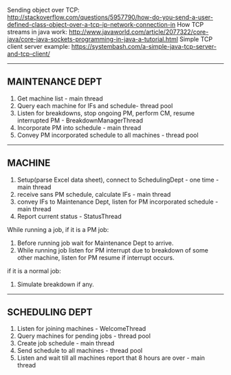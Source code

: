 Sending object over TCP: http://stackoverflow.com/questions/5957790/how-do-you-send-a-user-defined-class-object-over-a-tcp-ip-network-connection-in
How TCP streams in java work: http://www.javaworld.com/article/2077322/core-java/core-java-sockets-programming-in-java-a-tutorial.html
Simple TCP client server example: https://systembash.com/a-simple-java-tcp-server-and-tcp-client/

--------------------
MAINTENANCE DEPT
--------------------
1. Get machine list - main thread
2. Query each machine for IFs and schedule- thread pool
3. Listen for breakdowns, stop ongoing PM, perform CM, resume interrupted PM - BreakdownManagerThread
4. Incorporate PM into schedule - main thread
5. Convey PM incorporated schedule to all machines - thread pool

--------------------
MACHINE
--------------------
1. Setup(parse Excel data sheet), connect to SchedulingDept - one time - main thread
2. receive sans PM schedule, calculate IFs - main thread
3. convey IFs to Maintenance Dept, listen for PM incorporated schedule - main thread
4. Report current status - StatusThread

While running a job, if it is a PM job:
1. Before running job wait for Maintenance Dept to arrive.
2. While running job listen for PM interrupt due to breakdown of some other machine, listen for PM resume if interrupt occurs.

if it is a normal job: 
1. Simulate breakdown if any.

--------------------
SCHEDULING DEPT
--------------------
1. Listen for joining machines - WelcomeThread
2. Query machines for pending jobs - thread pool
3. Create job schedule - main thread
4. Send schedule to all machines - thread pool
5. Listen and wait till all machines report that 8 hours are over - main thread

